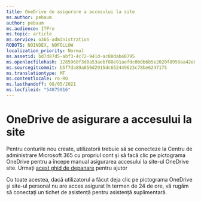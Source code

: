 ```yaml
---
title: OneDrive de asigurare a accesului la site
ms.author: pebaum
author: pebaum
ms.audience: ITPro
ms.topic: article
ms.service: o365-administration
ROBOTS: NOINDEX, NOFOLLOW
localization_priority: Normal
ms.assetid: bd7d87d5-abf3-4c72-941d-ac88dab48795
ms.openlocfilehash: 1285968f3d0a53aebf88e91aefdc0b0b6b5e2020f8959aa42e85151a800c68ed
ms.sourcegitcommit: b5f7da89a650d2915dc652449623c78be6247175
ms.translationtype: MT
ms.contentlocale: ro-RO
ms.lasthandoff: 08/05/2021
ms.locfileid: "54075916"
---
```

# <a name="onedrive-site-provisioning"></a>OneDrive de asigurare a accesului la site

Pentru conturile nou create, utilizatorii trebuie să se conecteze la Centru de administrare Microsoft 365 cu propriul cont și să facă clic pe pictograma OneDrive pentru a începe manual asigurarea accesului la site-ul OneDrive site.
Urmați [acest ghid de depanare](https://docs.microsoft.com/sharepoint/support/sites/troubleshooting-guide-for-sites-stopped-at-provisioning) pentru ajutor

Cu toate acestea, dacă utilizatorul a făcut deja clic pe pictograma OneDrive și site-ul personal nu are acces asigurat în termen de 24 de ore, vă rugăm să conectați un tichet de asistență pentru asistență suplimentară.

